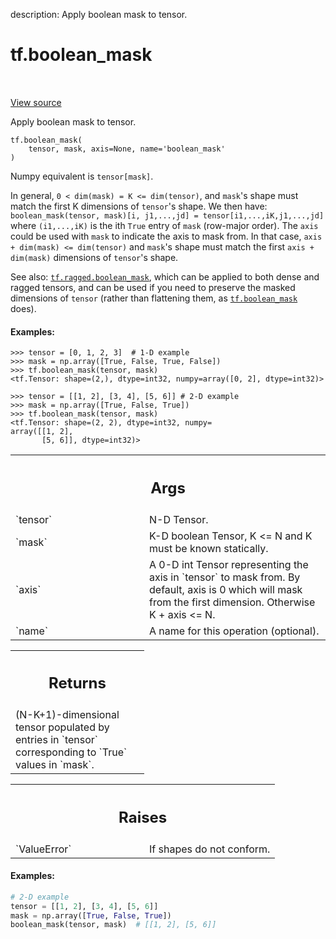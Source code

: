description: Apply boolean mask to tensor.

<div itemscope itemtype="http://developers.google.com/ReferenceObject">
<meta itemprop="name" content="tf.boolean_mask" />
<meta itemprop="path" content="Stable" />
</div>

# tf.boolean_mask

<!-- Insert buttons and diff -->

<table class="tfo-notebook-buttons tfo-api nocontent" align="left">

</table>

<a target="_blank" class="external" href="/code/stable/tensorflow/python/ops/array_ops.py">View source</a>



Apply boolean mask to tensor.


<pre class="devsite-click-to-copy prettyprint lang-py tfo-signature-link">
<code>tf.boolean_mask(
    tensor, mask, axis=None, name=&#x27;boolean_mask&#x27;
)
</code></pre>



<!-- Placeholder for "Used in" -->

Numpy equivalent is `tensor[mask]`.

In general, `0 < dim(mask) = K <= dim(tensor)`, and `mask`'s shape must match
the first K dimensions of `tensor`'s shape.  We then have:
  `boolean_mask(tensor, mask)[i, j1,...,jd] = tensor[i1,...,iK,j1,...,jd]`
where `(i1,...,iK)` is the ith `True` entry of `mask` (row-major order).
The `axis` could be used with `mask` to indicate the axis to mask from.
In that case, `axis + dim(mask) <= dim(tensor)` and `mask`'s shape must match
the first `axis + dim(mask)` dimensions of `tensor`'s shape.

See also: <a href="../tf/ragged/boolean_mask.md"><code>tf.ragged.boolean_mask</code></a>, which can be applied to both dense and
ragged tensors, and can be used if you need to preserve the masked dimensions
of `tensor` (rather than flattening them, as <a href="../tf/boolean_mask.md"><code>tf.boolean_mask</code></a> does).

#### Examples:



```
>>> tensor = [0, 1, 2, 3]  # 1-D example
>>> mask = np.array([True, False, True, False])
>>> tf.boolean_mask(tensor, mask)
<tf.Tensor: shape=(2,), dtype=int32, numpy=array([0, 2], dtype=int32)>
```

```
>>> tensor = [[1, 2], [3, 4], [5, 6]] # 2-D example
>>> mask = np.array([True, False, True])
>>> tf.boolean_mask(tensor, mask)
<tf.Tensor: shape=(2, 2), dtype=int32, numpy=
array([[1, 2],
       [5, 6]], dtype=int32)>
```

<!-- Tabular view -->
 <table class="responsive fixed orange">
<colgroup><col width="214px"><col></colgroup>
<tr><th colspan="2"><h2 class="add-link">Args</h2></th></tr>

<tr>
<td>
`tensor`<a id="tensor"></a>
</td>
<td>
 N-D Tensor.
</td>
</tr><tr>
<td>
`mask`<a id="mask"></a>
</td>
<td>
 K-D boolean Tensor, K <= N and K must be known statically.
</td>
</tr><tr>
<td>
`axis`<a id="axis"></a>
</td>
<td>
 A 0-D int Tensor representing the axis in `tensor` to mask from. By
default, axis is 0 which will mask from the first dimension. Otherwise K +
axis <= N.
</td>
</tr><tr>
<td>
`name`<a id="name"></a>
</td>
<td>
 A name for this operation (optional).
</td>
</tr>
</table>



<!-- Tabular view -->
 <table class="responsive fixed orange">
<colgroup><col width="214px"><col></colgroup>
<tr><th colspan="2"><h2 class="add-link">Returns</h2></th></tr>
<tr class="alt">
<td colspan="2">
(N-K+1)-dimensional tensor populated by entries in `tensor` corresponding
to `True` values in `mask`.
</td>
</tr>

</table>



<!-- Tabular view -->
 <table class="responsive fixed orange">
<colgroup><col width="214px"><col></colgroup>
<tr><th colspan="2"><h2 class="add-link">Raises</h2></th></tr>

<tr>
<td>
`ValueError`<a id="ValueError"></a>
</td>
<td>
 If shapes do not conform.
</td>
</tr>
</table>



#### Examples:



```python
# 2-D example
tensor = [[1, 2], [3, 4], [5, 6]]
mask = np.array([True, False, True])
boolean_mask(tensor, mask)  # [[1, 2], [5, 6]]
```